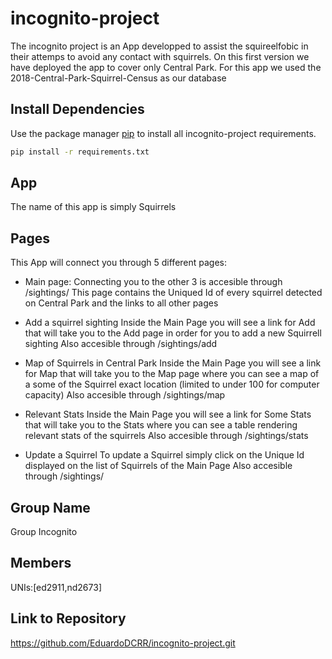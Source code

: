 # incognito-project

The incognito project is an App developped to assist the squireelfobic in their attemps to avoid any contact with squirrels.
On this first version we have deployed the app to cover only Central Park. For this app we used the 2018-Central-Park-Squirrel-Census as our database

## Install Dependencies

Use the package manager [pip](https://pip.pypa.io/en/stable/) to install all incognito-project requirements.

```bash
pip install -r requirements.txt
```

## App

The name of this app is simply Squirrels

## Pages
This App will connect you through 5 different pages:

- Main page:
Connecting you to the other 3 is accesible through /sightings/
This page contains the Uniqued Id of every squirrel detected on Central Park and the links to all other pages

- Add a squirrel sighting
  Inside the Main Page you will see a link for Add that will take you to the Add page in order for you to add a new Squirrell sighting
  Also accesible through /sightings/add
  
- Map of Squirrels in Central Park
  Inside the Main Page you will see a link for Map that will take you to the Map page where you can see a map of a some of the Squirrel exact location 
  (limited to under 100 for computer capacity)
  Also accesible through /sightings/map
  
- Relevant Stats
  Inside the Main Page you will see a link for Some Stats that will take you to the Stats where you can see a table rendering relevant stats of the squirrels
  Also accesible through /sightings/stats
  
- Update a Squirrel
  To update a Squirrel simply click on the Unique Id displayed on the list of Squirrels of the Main Page
  Also accesible through /sightings/<Unique Id of the Squirrel>
  
## Group Name
Group Incognito

## Members

UNIs:[ed2911,nd2673]

## Link to Repository 

https://github.com/EduardoDCRR/incognito-project.git




